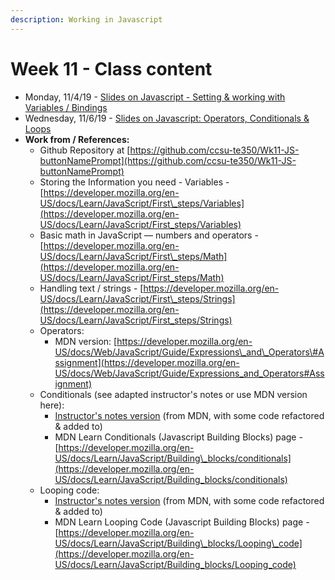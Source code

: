 ```yaml
---
description: Working in Javascript
---
```


# Week 11 - Class content

* Monday, 11/4/19 - [Slides on Javascript - ](https://docs.google.com/presentation/d/1dJHlbFOL9WUZmuFCrDPas8rd1azDxqxO08sbMvAj2VY/edit?usp=sharing)[Setting & working with Variables / Bindings](https://docs.google.com/presentation/d/1dJHlbFOL9WUZmuFCrDPas8rd1azDxqxO08sbMvAj2VY/edit?usp=sharing)
* Wednesday, 11/6/19 - [Slides on Javascript: Operators, Conditionals & Loops](https://docs.google.com/presentation/d/1QXUzmX6onRkF6Q0MMXwZ1_5qrs5tUsmjrPHXm4GCDY0/edit?usp=sharing)
* **Work from / References:**
  * Github Repository at [https://github.com/ccsu-te350/Wk11-JS-buttonNamePrompt](https://github.com/ccsu-te350/Wk11-JS-buttonNamePrompt)
  * Storing the Information you need - Variables - [https://developer.mozilla.org/en-US/docs/Learn/JavaScript/First\_steps/Variables](https://developer.mozilla.org/en-US/docs/Learn/JavaScript/First_steps/Variables)
  * Basic math in JavaScript — numbers and operators - [https://developer.mozilla.org/en-US/docs/Learn/JavaScript/First\_steps/Math](https://developer.mozilla.org/en-US/docs/Learn/JavaScript/First_steps/Math)
  * Handling text / strings - [https://developer.mozilla.org/en-US/docs/Learn/JavaScript/First\_steps/Strings](https://developer.mozilla.org/en-US/docs/Learn/JavaScript/First_steps/Strings)
  * Operators:
    * MDN version: [https://developer.mozilla.org/en-US/docs/Web/JavaScript/Guide/Expressions\_and\_Operators\#Assignment](https://developer.mozilla.org/en-US/docs/Web/JavaScript/Guide/Expressions_and_Operators#Assignment)
  * Conditionals \(see adapted instructor's notes or use MDN version here\):
    * [Instructor's notes version](https://docs.google.com/document/d/1nVLv8TVi-UVH2JGr4CWmUHEBRogbfHgF4nrbVlxHfFA/edit?usp=sharing) \(from MDN, with some code refactored & added to\)
    * MDN Learn Conditionals \(Javascript Building Blocks\) page -[https://developer.mozilla.org/en-US/docs/Learn/JavaScript/Building\_blocks/conditionals](https://developer.mozilla.org/en-US/docs/Learn/JavaScript/Building_blocks/conditionals) 
  * Looping code:
    * [Instructor's notes version](https://docs.google.com/document/d/1cZ1KV5jwL_sDtjylwDS9yAy8G3fvoMdDtg_YYgph-_0/edit?usp=sharing) \(from MDN, with some code refactored & added to\)
    * MDN Learn Looping Code \(Javascript Building Blocks\) page - [https://developer.mozilla.org/en-US/docs/Learn/JavaScript/Building\_blocks/Looping\_code](https://developer.mozilla.org/en-US/docs/Learn/JavaScript/Building_blocks/Looping_code)



